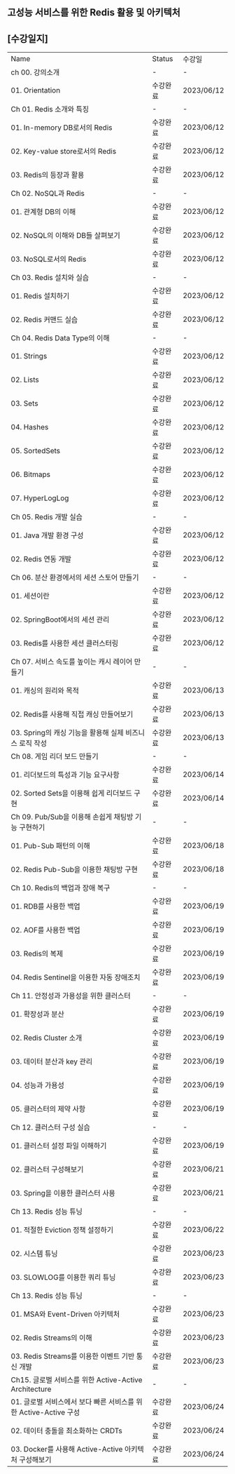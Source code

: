 ## 고성능 서비스를 위한 Redis 활용 및 아키텍처

## [수강일지]
|                                              |        |            |
|----------------------------------------------|--------|------------|
| Name                                         | Status | 수강일        |
| ch 00. 강의소개                                  | -      | -          |
| 01. Orientation                              | 수강완료   | 2023/06/12 |
| Ch 01. Redis 소개와 특징                          | -      | -          |
| 01. In-memory DB로서의 Redis                    | 수강완료   | 2023/06/12 |
| 02. Key-value store로서의 Redis                 | 수강완료   | 2023/06/12 |
| 03. Redis의 등장과 활용                            | 수강완료   | 2023/06/12 |
| Ch 02. NoSQL과 Redis                          | -      | -          |
| 01. 관계형 DB의 이해                               | 수강완료   | 2023/06/12 |
| 02. NoSQL의 이해와 DB들 살펴보기                      | 수강완료   | 2023/06/12 |
| 03. NoSQL로서의 Redis                           | 수강완료   | 2023/06/12 |
| Ch 03. Redis 설치와 실습                          | -      | -          |
| 01. Redis 설치하기                               | 수강완료   | 2023/06/12 |
| 02. Redis 커맨드 실습                             | 수강완료   | 2023/06/12 |
| Ch 04. Redis Data Type의 이해                   | -      | -          |
| 01. Strings                                  | 수강완료   | 2023/06/12 |
| 02. Lists                                    | 수강완료   | 2023/06/12 |
| 03. Sets                                     | 수강완료   | 2023/06/12 |
| 04. Hashes                                   | 수강완료   | 2023/06/12 |
| 05. SortedSets                               | 수강완료   | 2023/06/12 |
| 06. Bitmaps                                  | 수강완료   | 2023/06/12 |
| 07. HyperLogLog                              | 수강완료   | 2023/06/12 |
| Ch 05. Redis 개발 실습                           | -      | -          |
| 01. Java 개발 환경 구성                            | 수강완료   | 2023/06/12 |
| 02. Redis 연동 개발                              | 수강완료   | 2023/06/12 |
| Ch 06. 분산 환경에서의 세션 스토어 만들기                   | -      | -          |
| 01. 세션이란                                     | 수강완료   | 2023/06/12 |
| 02. SpringBoot에서의 세션 관리                      | 수강완료   | 2023/06/12 |
| 03. Redis를 사용한 세션 클러스터링                      | 수강완료   | 2023/06/12 |
| Ch 07. 서비스 속도를 높이는 캐시 레이어 만들기                | -      | -          |
| 01. 캐싱의 원리와 목적                               | 수강완료   | 2023/06/13 |
| 02. Redis를 사용해 직접 캐싱 만들어보기                   | 수강완료   | 2023/06/13 |
| 03. Spring의 캐싱 기능을 활용해 실제 비즈니스 로직 작성         | 수강완료   | 2023/06/13 |
| Ch 08. 게임 리더 보드 만들기                          | -      | -          |
| 01. 리더보드의 특성과 기능 요구사항                        | 수강완료   | 2023/06/14 |
| 02. Sorted Sets을 이용해 쉽게 리더보드 구현              | 수강완료   | 2023/06/14 |
| Ch 09. Pub/Sub을 이용해 손쉽게 채팅방 기능 구현하기          | -      | -          |
| 01. Pub-Sub 패턴의 이해                           | 수강완료   | 2023/06/18 |
| 02. Redis Pub-Sub을 이용한 채팅방 구현                | 수강완료   | 2023/06/18 |
| Ch 10. Redis의 백업과 장애 복구                      | -      | -          |
| 01. RDB를 사용한 백업                              | 수강완료   | 2023/06/19 |
| 02. AOF를 사용한 백업                              | 수강완료   | 2023/06/19 |
| 03. Redis의 복제                                | 수강완료   | 2023/06/19 |
| 04. Redis Sentinel을 이용한 자동 장애조치              | 수강완료   | 2023/06/19 |
| Ch 11. 안정성과 가용성을 위한 클러스터                     | -      | -          |
| 01. 확장성과 분산                                  | 수강완료   | 2023/06/19 |
| 02. Redis Cluster 소개                         | 수강완료   | 2023/06/19 |
| 03. 데이터 분산과 key 관리                           | 수강완료   | 2023/06/19 |
| 04. 성능과 가용성                                  | 수강완료   | 2023/06/19 |
| 05. 클러스터의 제약 사항                              | 수강완료   | 2023/06/19 |
| Ch 12. 클러스터 구성 실습                            | -      | -          |
| 01. 클러스터 설정 파일 이해하기                          | 수강완료   | 2023/06/19 |
| 02. 클러스터 구성해보기                               | 수강완료   | 2023/06/21 |
| 03. Spring을 이용한 클러스터 사용                      | 수강완료   | 2023/06/21 |
| Ch 13. Redis 성능 튜닝                           | -      | -          |
| 01. 적절한 Eviction 정책 설정하기                     | 수강완료   | 2023/06/22 |
| 02. 시스템 튜닝                                   | 수강완료   | 2023/06/23 |
| 03. SLOWLOG를 이용한 쿼리 튜닝                       | 수강완료   | 2023/06/23 |
| Ch 13. Redis 성능 튜닝                           | -      | -          |
| 01. MSA와 Event-Driven 아키텍처                   | 수강완료   | 2023/06/23 |
| 02. Redis Streams의 이해                        | 수강완료   | 2023/06/23 |
| 03. Redis Streams를 이용한 이벤트 기반 통신 개발          | 수강완료   | 2023/06/23 |
| Ch15. 글로벌 서비스를 위한 Active-Active Architecture | -      | -          |
| 01. 글로벌 서비스에서 보다 빠른 서비스를 위한 Active-Active 구성 | 수강완료   | 2023/06/24 |
| 02. 데이터 충돌을 최소화하는 CRDTs                      | 수강완료   | 2023/06/24 |
| 03. Docker를 사용해 Active-Active 아키텍처 구성해보기     | 수강완료   | 2023/06/24 |
